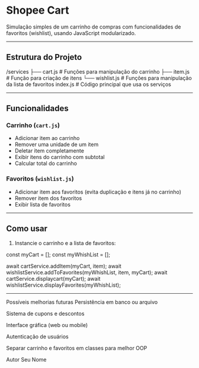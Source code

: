 # Shopee Cart

Simulação simples de um carrinho de compras com funcionalidades de favoritos (wishlist), usando JavaScript modularizado.

---

## Estrutura do Projeto

/services
├── cart.js # Funções para manipulação do carrinho
├── item.js # Função para criação de itens
└── wishlist.js # Funções para manipulação da lista de favoritos
index.js # Código principal que usa os serviços

---

## Funcionalidades

### Carrinho (`cart.js`)
- Adicionar item ao carrinho
- Remover uma unidade de um item
- Deletar item completamente
- Exibir itens do carrinho com subtotal
- Calcular total do carrinho

### Favoritos (`wishlist.js`)
- Adicionar item aos favoritos (evita duplicação e itens já no carrinho)
- Remover item dos favoritos
- Exibir lista de favoritos

---

## Como usar

1. Instancie o carrinho e a lista de favoritos:


const myCart = [];
const myWhishList = [];

await cartService.addItem(myCart, item);
await wishlistService.addToFavorites(myWhishList, item, myCart);
await cartService.displaycart(myCart);
await wishlistService.displayFavorites(myWhishList);

---


Possíveis melhorias futuras
Persistência em banco ou arquivo

Sistema de cupons e descontos

Interface gráfica (web ou mobile)

Autenticação de usuários

Separar carrinho e favoritos em classes para melhor OOP

Autor
Seu Nome
